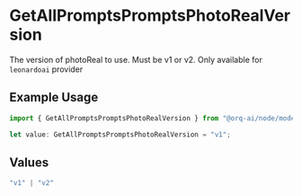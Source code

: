 # GetAllPromptsPromptsPhotoRealVersion

The version of photoReal to use. Must be v1 or v2. Only available for `leonardoai` provider

## Example Usage

```typescript
import { GetAllPromptsPromptsPhotoRealVersion } from "@orq-ai/node/models/operations";

let value: GetAllPromptsPromptsPhotoRealVersion = "v1";
```

## Values

```typescript
"v1" | "v2"
```